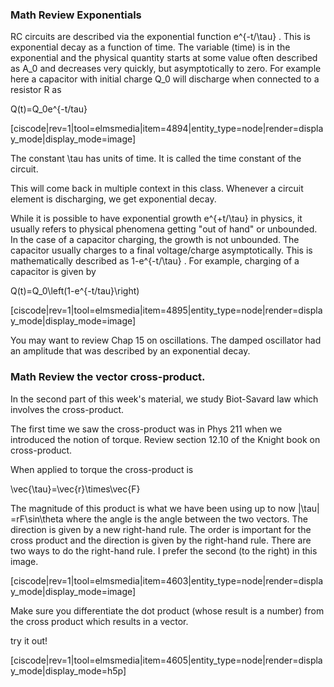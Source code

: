### Math Review Exponentials

RC circuits are described via the exponential function <lrn-math>e^{-t/\tau} </lrn-math>. This is exponential decay as a function of time. The variable (time) is in the exponential and the physical quantity starts at some value often described as <lrn-math>A_0 </lrn-math> and decreases very quickly, but asymptotically to zero. For example here a capacitor with initial charge <lrn-math>Q_0 </lrn-math> will discharge when connected to a resistor R as 

<lrn-math>Q(t)=Q_0e^{-t/tau} </lrn-math>

[ciscode|rev=1|tool=elmsmedia|item=4894|entity_type=node|render=display_mode|display_mode=image]


The constant <lrn-math>\tau </lrn-math> has units of time. It is called the time constant of the circuit. 

<lrndesign-sidenote label="Instructor Note" icon="bookmark" bg-color="#c2e5f2">
This will come back in multiple context in this class. Whenever a circuit element is discharging, we get exponential decay. 
</lrndesign-sidenote>

While it is possible to have exponential growth <lrn-math>e^{+t/\tau} </lrn-math> in physics, it usually refers to physical phenomena getting "out of hand" or unbounded. In the case of a capacitor charging, the growth is not unbounded. The capacitor usually charges to a final voltage/charge asymptotically. This is mathematically described as <lrn-math> 1-e^{-t/\tau} </lrn-math>. For example, charging of a capacitor is given by 

<lrn-math> Q(t)=Q_0\left(1-e^{-t/tau}\right) </lrn-math>

[ciscode|rev=1|tool=elmsmedia|item=4895|entity_type=node|render=display_mode|display_mode=image]

<lrndesign-sidenote label="Instructor Note" icon="bookmark" bg-color="#c2e5f2">
You may want to review Chap 15 on oscillations. The damped oscillator had an amplitude that was described by an exponential decay. 
</lrndesign-sidenote>


### Math Review the vector cross-product. 

In the second part of this week's material, we study Biot-Savard law which involves the cross-product. 

The first time we saw the cross-product was in Phys 211 when we introduced the notion of torque. Review section 12.10 of the Knight book on cross-product. 

When applied to torque the cross-product is 

 <lrn-math>\vec{\tau}=\vec{r}\times\vec{F} </lrn-math>
 
 The magnitude of this product is what we have been using up to now <lrn-math>|\tau| =rF\sin\theta </lrn-math> where the angle is the angle between the two vectors. The direction is given by a new right-hand rule. The order is important for the cross product and the direction is given by the right-hand rule. There are two ways to do the right-hand rule. I prefer the second (to the right) in this image.  

[ciscode|rev=1|tool=elmsmedia|item=4603|entity_type=node|render=display_mode|display_mode=image]

<lrndesign-sidenote label="Instructor Note" icon="bookmark" bg-color="#c2e5f2">
Make sure you differentiate the dot product (whose result is a number) from the cross product which results in a vector. 
</lrndesign-sidenote>

try it out!

[ciscode|rev=1|tool=elmsmedia|item=4605|entity_type=node|render=display_mode|display_mode=h5p]

